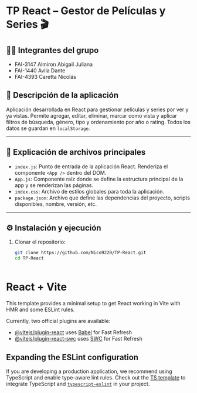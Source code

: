 # TP React – Gestor de Películas y Series 🎬

## 👨‍💻 Integrantes del grupo
- FAI-3147	Almiron Abigail Juliana
- FAI-1440	Avila Dante
- FAI-4393	Caretta Nicolás

## 📝 Descripción de la aplicación
Aplicación desarrollada en React para gestionar películas y series por ver y ya vistas. Permite agregar, editar, eliminar, marcar como vista y aplicar filtros de búsqueda, género, tipo y ordenamiento por año o rating. Todos los datos se guardan en `localStorage`.

---

## 📁 Explicación de archivos principales

- `index.js`: Punto de entrada de la aplicación React. Renderiza el componente `<App />` dentro del DOM.
- `App.js`: Componente raíz donde se define la estructura principal de la app y se renderizan las páginas.
- `index.css`: Archivo de estilos globales para toda la aplicación.
- `package.json`: Archivo que define las dependencias del proyecto, scripts disponibles, nombre, versión, etc.

---

## ⚙️ Instalación y ejecución

1. Clonar el repositorio:
   ```bash
   git clone https://github.com/Nico9220/TP-React.git
   cd TP-React



# React + Vite

This template provides a minimal setup to get React working in Vite with HMR and some ESLint rules.

Currently, two official plugins are available:

- [@vitejs/plugin-react](https://github.com/vitejs/vite-plugin-react/blob/main/packages/plugin-react/README.md) uses [Babel](https://babeljs.io/) for Fast Refresh
- [@vitejs/plugin-react-swc](https://github.com/vitejs/vite-plugin-react-swc) uses [SWC](https://swc.rs/) for Fast Refresh

## Expanding the ESLint configuration

If you are developing a production application, we recommend using TypeScript and enable type-aware lint rules. Check out the [TS template](https://github.com/vitejs/vite/tree/main/packages/create-vite/template-react-ts) to integrate TypeScript and [`typescript-eslint`](https://typescript-eslint.io) in your project.
